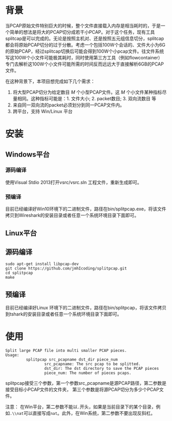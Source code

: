 # 背景
当PCAP原始文件特别巨大的时候，整个文件直接载入内存是相当耗时的，于是一个简单的想法是将大的PCAP切分成若干小PCAP。对于这个任务，现有工具splitcap是可以完成的。无论是按照主机对、还是按照五元组信息切分，splitcap都会将原始PCAP切分的过于分散。考虑一个包括100W个会话的、文件大小为6G的原始PCAP，经过splitcap切换后可能会得到100W个小pcap文件。往文件系统写这100W个小文件可能极其耗时，同时使用第三方工具（例如flowcontainer）专门去解析这100W个小文件可能所需的时间反而远远大于直接解析6GB的PCAP文件。

在这种背景下，本项目想完成如下几个需求：

1. 将大型PCAP切分为给定数目 $M$ 个小型PCAP文件。这 $M$ 个小文件某种指标尽量相同。这种指标可能是：1. 文件大小; 2. packet数目; 3. 双向流数目 等
2. 来自同一双向流的packet必须划分到同一PCAP文件内。
3. 跨平台，支持 Win/Linux 平台

# 安装
## Windows平台
### 源码编译
使用Visual Stdio 2013打开vsrc/vsrc.sln 工程文件，重新生成即可。
### 预编译
目前已经编译好Win10环境下的二进制文件，路径在bin/splitpcap.exe，将该文件拷贝到Wireshark的安装目录或者任意一个系统环境目录下面即可。
## Linux平台
## 源码编译
```
sudo apt-get install libpcap-dev
git clone https://github.com/jmhIcoding/splitpcap.git
cd splitpcap
make
```
## 预编译

目前已经编译好Linux 环境下的二进制文件，路径在bin/splitpcap，将该文件拷贝到tshark的安装目录或者任意一个系统环境目录下面即可。
# 使用
```
Split large PCAP file into multi smaller PCAP pieces.
Usage:
         splitpcap src_pcapname dst_dir piece_num
                 src_pcapname: The src pcap to be splitted.
                 dst_dir: The dst directory to save the PCAP pieces
                 piece_num: The number of pieces pcaps.

```

splitpcap接受三个参数，第一个参数src_pcapname是源PCAP路径，第二参数是接受目标小PCAP文件的文件夹， 第三个参数是将源PCAP切分为多少个PCAP文件。

注意： 在Win平台，第二参数不能以`.`开头，如果是当前目录下的某个目录，例如`.\\nat`可以直接写成`nat`。此外，在Win系统，第二参数不要出现反斜杠。
